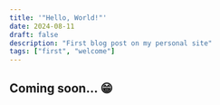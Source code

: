 ```yaml
---
title: '"Hello, World!"'
date: 2024-08-11
draft: false
description: "First blog post on my personal site"
tags: ["first", "welcome"]
---
```


## Coming soon... 😁

